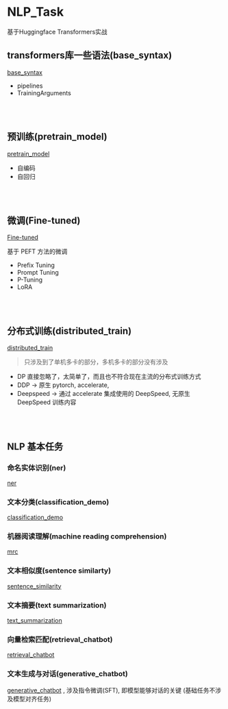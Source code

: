 # NLP_Task
基于Huggingface Transformers实战


## transformers库一些语法(base_syntax)
[base_syntax](https://github.com/yyhchen/NLP_Task/tree/main/base_syntax)

- pipelines
- TrainingArguments

<br>
<br>

## 预训练(pretrain_model)

[pretrain_model](https://github.com/yyhchen/NLP_Task/tree/main/pretrain_model)

- 自编码
- 自回归


<br>
<br>

## 微调(Fine-tuned)

[Fine-tuned](https://github.com/yyhchen/NLP_Task/tree/main/Fine-tuned)

基于 PEFT 方法的微调

- Prefix Tuning
- Prompt Tuning
- P-Tuning
- LoRA

<br>
<br>


## 分布式训练(distributed_train)

[distributed_train](https://github.com/yyhchen/NLP_Task/tree/main/distributed_train)

>只涉及到了单机多卡的部分，多机多卡的部分没有涉及

- DP 直接忽略了，太简单了，而且也不符合现在主流的分布式训练方式
- DDP -> 原生 pytorch, accelerate, 
- Deepspeed -> 通过 accelerate 集成使用的 DeepSpeed, 无原生 DeepSpeed 训练内容


<br>
<br>


## NLP 基本任务

### 命名实体识别(ner)
[ner](https://github.com/yyhchen/NLP_Task/tree/main/ner)


### 文本分类(classification_demo)
[classification_demo](https://github.com/yyhchen/NLP_Task/tree/main/classification_demo)


### 机器阅读理解(machine reading comprehension)
[mrc](https://github.com/yyhchen/NLP_Task/tree/main/mrc)


### 文本相似度(sentence similarty)
[sentence_similarity](https://github.com/yyhchen/NLP_Task/tree/main/sentence_similarity)


### 文本摘要(text summarization)
[text_summarization](https://github.com/yyhchen/NLP_Task/tree/main/text_summarization)


### 向量检索匹配(retrieval_chatbot)
[retrieval_chatbot](https://github.com/yyhchen/NLP_Task/tree/main/retrieval_chatbot)


### 文本生成与对话(generative_chatbot)
[generative_chatbot](https://github.com/yyhchen/NLP_Task/tree/main/generative_chatbot) , 涉及指令微调(SFT), 即模型能够对话的关键 (基础任务不涉及模型对齐任务)


